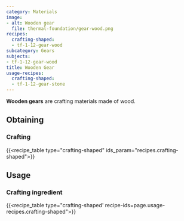 ```yaml
---
category: Materials
image:
- alt: Wooden gear
  file: thermal-foundation/gear-wood.png
recipes:
  crafting-shaped:
  - tf-1-12-gear-wood
subcategory: Gears
subjects:
- tf-1-12-gear-wood
title: Wooden Gear
usage-recipes:
  crafting-shaped:
  - tf-1-12-gear-stone
---
```


**Wooden gears** are crafting materials made of wood.


Obtaining
---------

### Crafting
{{<recipe_table type="crafting-shaped" ids_param="recipes.crafting-shaped">}}


Usage
-----

### Crafting ingredient
{{<recipe_table type="crafting-shaped' recipe-ids=page.usage-recipes.crafting-shaped">}}
